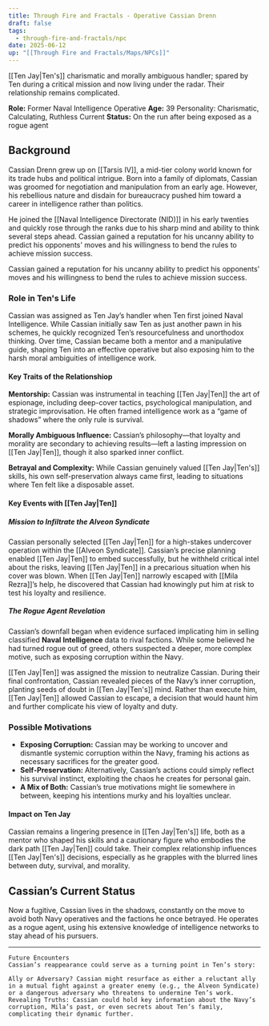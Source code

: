 ```yaml
---
title: Through Fire and Fractals - Operative Cassian Drenn
draft: false
tags:
  - through-fire-and-fractals/npc
date: 2025-06-12
up: "[[Through Fire and Fractals/Maps/NPCs]]"
---
```


[[Ten Jay|Ten's]] charismatic and morally ambiguous handler; spared by Ten during a critical mission and now living under the radar. Their relationship remains complicated.

**Role:** Former Naval Intelligence Operative 
**Age:** 39 Personality: Charismatic, Calculating, Ruthless Current 
**Status:** On the run after being exposed as a rogue agent

## Background 

Cassian Drenn grew up on [[Tarsis IV]], a mid-tier colony world known for its trade hubs and political intrigue. Born into a family of diplomats, Cassian was groomed for negotiation and manipulation from an early age. However, his rebellious nature and disdain for bureaucracy pushed him toward a career in intelligence rather than politics. 

He joined the [[Naval Intelligence Directorate (NID)]] in his early twenties and quickly rose through the ranks due to his sharp mind and ability to think several steps ahead. Cassian gained a reputation for his uncanny ability to predict his opponents' moves and his willingness to bend the rules to achieve mission success.

Cassian gained a reputation for his uncanny ability to predict his opponents' moves and his willingness to bend the rules to achieve mission success.

### Role in Ten's Life

Cassian was assigned as Ten Jay’s handler when Ten first joined Naval Intelligence. While Cassian initially saw Ten as just another pawn in his schemes, he quickly recognized Ten’s resourcefulness and unorthodox thinking. Over time, Cassian became both a mentor and a manipulative guide, shaping Ten into an effective operative but also exposing him to the harsh moral ambiguities of intelligence work.

#### Key Traits of the Relationshiop

**Mentorship:** Cassian was instrumental in teaching [[Ten Jay|Ten]] the art of espionage, including deep-cover tactics, psychological manipulation, and strategic improvisation. He often framed intelligence work as a “game of shadows” where the only rule is survival.

**Morally Ambiguous Influence:** Cassian’s philosophy—that loyalty and morality are secondary to achieving results—left a lasting impression on [[Ten Jay|Ten]], though it also sparked inner conflict.

**Betrayal and Complexity:** While Cassian genuinely valued [[Ten Jay|Ten's]] skills, his own self-preservation always came first, leading to situations where Ten felt like a disposable asset.

#### Key Events with [[Ten Jay|Ten]]

##### Mission to Infiltrate the Alveon Syndicate

Cassian personally selected [[Ten Jay|Ten]] for a high-stakes undercover operation within the [[Alveon Syndicate]]. Cassian’s precise planning enabled [[Ten Jay|Ten]] to embed successfully, but he withheld critical intel about the risks, leaving [[Ten Jay|Ten]] in a precarious situation when his cover was blown.
When [[Ten Jay|Ten]] narrowly escaped with [[Mila Rezra]]’s help, he discovered that Cassian had knowingly put him at risk to test his loyalty and resilience.

##### The Rogue Agent Revelation

Cassian’s downfall began when evidence surfaced implicating him in selling classified **Naval Intelligence** data to rival factions. While some believed he had turned rogue out of greed, others suspected a deeper, more complex motive, such as exposing corruption within the Navy.

[[Ten Jay|Ten]] was assigned the mission to neutralize Cassian. During their final confrontation, Cassian revealed pieces of the Navy’s inner corruption, planting seeds of doubt in [[Ten Jay|Ten's]] mind. Rather than execute him, [[Ten Jay|Ten]] allowed Cassian to escape, a decision that would haunt him and further complicate his view of loyalty and duty.

### Possible Motivations

- **Exposing Corruption:** Cassian may be working to uncover and dismantle systemic corruption within the Navy, framing his actions as necessary sacrifices for the greater good.
- **Self-Preservation:** Alternatively, Cassian’s actions could simply reflect his survival instinct, exploiting the chaos he creates for personal gain.
- **A Mix of Both:** Cassian’s true motivations might lie somewhere in between, keeping his intentions murky and his loyalties unclear.

#### Impact on Ten Jay

Cassian remains a lingering presence in [[Ten Jay|Ten's]] life, both as a mentor who shaped his skills and a cautionary figure who embodies the dark path [[Ten Jay|Ten]] could take. Their complex relationship influences [[Ten Jay|Ten's]] decisions, especially as he grapples with the blurred lines between duty, survival, and morality.
## Cassian’s Current Status

Now a fugitive, Cassian lives in the shadows, constantly on the move to avoid both Navy operatives and the factions he once betrayed. He operates as a rogue agent, using his extensive knowledge of intelligence networks to stay ahead of his pursuers.

---

```
Future Encounters
Cassian’s reappearance could serve as a turning point in Ten’s story:

Ally or Adversary? Cassian might resurface as either a reluctant ally in a mutual fight against a greater enemy (e.g., the Alveon Syndicate) or a dangerous adversary who threatens to undermine Ten’s work.
Revealing Truths: Cassian could hold key information about the Navy’s corruption, Mila’s past, or even secrets about Ten’s family, complicating their dynamic further.
```